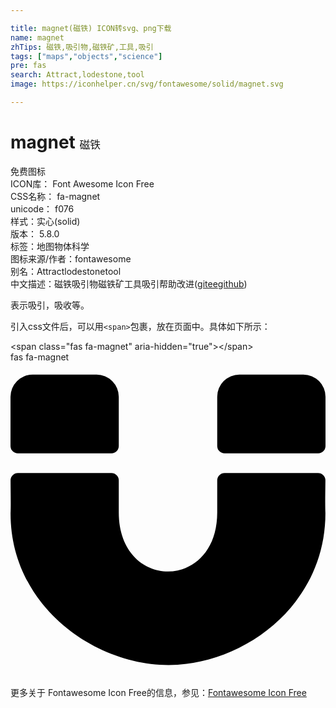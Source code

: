```yaml
---

title: magnet(磁铁) ICON转svg、png下载
name: magnet
zhTips: 磁铁,吸引物,磁铁矿,工具,吸引
tags: ["maps","objects","science"]
pre: fas
search: Attract,lodestone,tool
image: https://iconhelper.cn/svg/fontawesome/solid/magnet.svg

---
```


# magnet  <small style="font-size: 60%;font-weight: 100">磁铁</small>


<div class="detail-page">
<p>
<span><span class="badge-success badge">免费图标</span> </span>
<br/>
<span>
ICON库：
<span class="badge-secondary badge">Font Awesome Icon Free</span> 
</span>
<br/>
<span>
CSS名称：
<span class="badge-secondary badge">fa-magnet</span> 
</span>
<br/>
<span>
unicode：
<span class="badge-secondary badge">f076</span> 
<copy-btn content='f076' btn-title=""></copy-btn>
<copy-btn :content='String.fromCodePoint(parseInt("f076", 16))' btn-title="复制U"></copy-btn>
</span><br/><span>样式：<span class="badge-light badge">实心(solid)</span></span>
<br/>
<span>
版本：
<span class="badge-secondary badge">5.8.0</span> 
</span><br/><span>标签：<span class="badge-light badge"><router-link to="/tags/maps.html">地图</router-link></span><span class="badge-light badge"><router-link to="/tags/objects.html">物体</router-link></span><span class="badge-light badge"><router-link to="/tags/science.html">科学</router-link></span></span>
<br/>
<span>图标来源/作者：<span class="badge-light badge">fontawesome</span></span> 
<br/>
<span>别名：<span class="badge-light badge">Attract</span><span class="badge-light badge">lodestone</span><span class="badge-light badge">tool</span></span><br/><span class="zh-detail">中文描述：<span class="badge-primary badge">磁铁</span><span class="badge-primary badge">吸引物</span><span class="badge-primary badge">磁铁矿</span><span class="badge-primary badge">工具</span><span class="badge-primary badge">吸引</span><span class="help-link"><span>帮助改进</span>(<a href="https://gitee.com/liuwave/icon-helper/edit/master/json/fontawesome/solid/magnet.json" target="_blank" rel="noopener noreferrer">gitee</a><a href="https://github.com/liuwave/icon-helper/edit/master/json/fontawesome/solid/magnet.json" target="_blank" rel="noopener noreferrer">github</a></span>)</span><br/>
</p>
</div><div class="description description alert alert-light">表示吸引，吸收等。</div>
<div class="alert alert-dark">
  <i class="fas fa-magnet fa-xs"></i>
  <i class="fas fa-magnet fa-sm"></i>
  <i class="fas fa-magnet fa-lg"></i>
  <i class="fas fa-magnet fa-2x"></i>
  <i class="fas fa-magnet fa-3x"></i>
  <i class="fas fa-magnet fa-5x"></i>
  <i class="fas fa-magnet fa-7x"></i>
</div>
<div>
  <p>引入css文件后，可以用<code>&lt;span&gt;</code>包裹，放在页面中。具体如下所示：    
  </p>
  <div class="alert alert-primary" style="font-size: 14px">
    &lt;span class="fas fa-magnet" aria-hidden="true"&gt;&lt;/span&gt;
    <copy-btn content='<span class="fas fa-magnet" aria-hidden="true"></span>'></copy-btn>
  </div>
  <div class="alert alert-secondary">
    <i class="fas fa-magnet"
    style="font-size: 24px"
    aria-hidden="true"></i> fas fa-magnet
    <copy-btn content="fas fa-magnet" btn-title="复制图标名称"></copy-btn>
  </div>
</div>
<div id="svg" class="svg-wrap">
<svg xmlns="http://www.w3.org/2000/svg" viewBox="0 0 512 512"><path d="M164.07 148.1H12a12 12 0 0 1-12-12v-80a36 36 0 0 1 36-36h104a36 36 0 0 1 36 36v80a11.89 11.89 0 0 1-11.93 12zm347.93-12V56a36 36 0 0 0-36-36H372a36 36 0 0 0-36 36v80a12 12 0 0 0 12 12h152a11.89 11.89 0 0 0 12-11.9zm-164 44a12 12 0 0 0-12 12v52c0 128.1-160 127.9-160 0v-52a12 12 0 0 0-12-12H12.1a12 12 0 0 0-12 12.1c.1 21.4.6 40.3 0 53.3 0 150.6 136.17 246.6 256.75 246.6s255-96 255-246.7c-.6-12.8-.2-33 0-53.2a12 12 0 0 0-12-12.1z"/></svg>
</div>
<detail full-name='fa-magnet'></detail>

<Vssue title="关于“magnet”的评论" />
    
<div><p>更多关于  Fontawesome Icon Free的信息，参见：<a target="_blank" href="https://iconhelper.cn/fontawesome.html">Fontawesome Icon Free</a>
</p></div>
